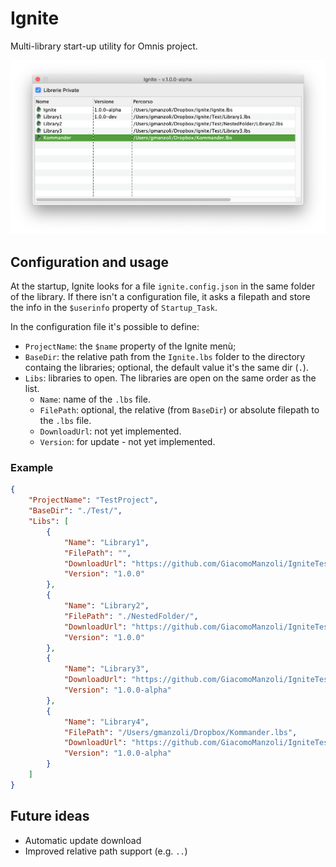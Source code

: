 # Ignite

Multi-library start-up utility for Omnis project.

![](https://raw.githubusercontent.com/GiacomoManzoli/Ignite/master/res/wnd_info.png)

## Configuration and usage

At the startup, Ignite looks for a file `ignite.config.json` in the same folder of the library. If there isn't a configuration file, it asks a filepath and store the info in the `$userinfo` property of `Startup_Task`.

In the configuration file it's possible to define:

* `ProjectName`: the `$name` property of the Ignite menù;
* `BaseDir`: the relative path from the `Ignite.lbs` folder to the directory containg the libraries;  optional, the default value it's the same dir (`.`).
* `Libs`: libraries to open. The libraries are open on the same order as the list.
	* `Name`: name of the `.lbs` file.
	* `FilePath`: optional, the relative (from `BaseDir`) or absolute filepath to the `.lbs` file. 
	* `DownloadUrl`: not yet implemented.
	* `Version`: for update - not yet implemented.

### Example

```json
{
    "ProjectName": "TestProject",
    "BaseDir": "./Test/",
    "Libs": [
        {
            "Name": "Library1",
            "FilePath": "",
            "DownloadUrl": "https://github.com/GiacomoManzoli/IgniteTest/blob/master/Library1.lbs?raw=true",
            "Version": "1.0.0"
        },
        {
            "Name": "Library2",
            "FilePath": "./NestedFolder/",
            "DownloadUrl": "https://github.com/GiacomoManzoli/IgniteTest/blob/master/Library2.lbs?raw=true",
            "Version": "1.0.0"
        },
        {
            "Name": "Library3",
            "DownloadUrl": "https://github.com/GiacomoManzoli/IgniteTest/blob/master/Library3.lbs?raw=true",
            "Version": "1.0.0-alpha"
        },
        {
            "Name": "Library4",
            "FilePath": "/Users/gmanzoli/Dropbox/Kommander.lbs",
            "DownloadUrl": "https://github.com/GiacomoManzoli/IgniteTest/blob/master/Library3.lbs?raw=true",
            "Version": "1.0.0-alpha"
        }
    ]
}
```

## Future ideas

* Automatic update download
* Improved relative path support (e.g. `..`)

